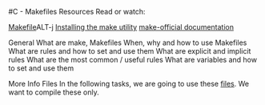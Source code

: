 #C - Makefiles
Resources
Read or watch:

[Makefile](https://intranet.alxswe.com/rltoken/moIpBFMN3sJcVMNn5VIFlA)ALT-j
[Installing the make utility](https://intranet.alxswe.com/rltoken/1AUviCUw3TrznESzWbrKAQ)
[make-official documentation](https://intranet.alxswe.com/rltoken/vQFeXLq1izNua2z2dVl5Yg)

General
What are make, Makefiles
When, why and how to use Makefiles
What are rules and how to set and use them
What are explicit and implicit rules
What are the most common / useful rules
What are variables and how to set and use them

More Info
Files
In the following tasks, we are going to use these [files](https://github.com/holbertonschool/0x1B.c). 
We want to compile these only.
